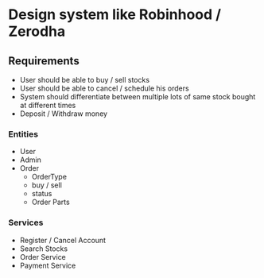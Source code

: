 # Design system like Robinhood / Zerodha

## Requirements
* User should be able to buy / sell stocks
* User should be able to cancel / schedule his orders
* System should differentiate between multiple lots of same stock bought at different times
* Deposit / Withdraw money

### Entities
* User
* Admin
* Order
  * OrderType
  * buy / sell
  * status
  * Order Parts


### Services
* Register / Cancel Account
* Search Stocks
* Order Service
* Payment Service